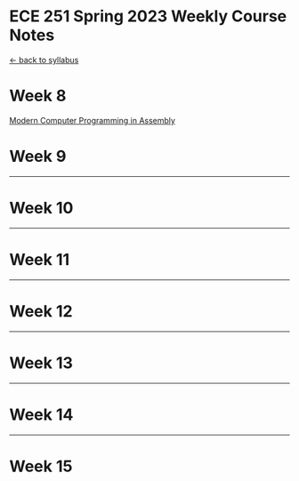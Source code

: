 # ECE 251 Spring 2023 Weekly Course Notes

[<- back to syllabus](./ece251-syllabus-spring-2023.md)

# Week 8

[Modern Computer Programming in Assembly](../modern_computer_programming/README.md)

# Week 9

---

# Week 10

---

# Week 11

---

# Week 12

---

# Week 13

---

# Week 14

---

# Week 15
